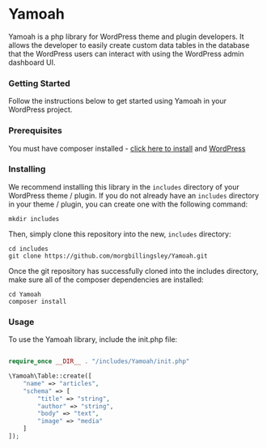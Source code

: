 # Yamoah

Yamoah is a php library for WordPress theme and plugin developers. It allows the developer to easily create custom data tables in the database that the WordPress users can interact with using the WordPress admin dashboard UI.

### Getting Started

Follow the instructions below to get started using Yamoah in your WordPress project.

### Prerequisites

You must have composer installed - [click here to install](https://getcomposer.org/download/) and [WordPress](https://github.com/WordPress/WordPress)

### Installing

We recommend installing this library in the `includes` directory of your WordPress theme / plugin. If you do not already have an `includes` directory in your theme / plugin, you can create one with the following command:

```
mkdir includes
```

Then, simply clone this repository into the new, `includes` directory:

```
cd includes
git clone https://github.com/morgbillingsley/Yamoah.git
```

Once the git repository has successfully cloned into the includes directory, make sure all of the composer dependencies are installed:

```
cd Yamoah
composer install
```

### Usage

To use the Yamoah library, include the init.php file:

```php

require_once __DIR__ . "/includes/Yamoah/init.php"

\Yamoah\Table::create([
    "name" => "articles",
    "schema" => [
        "title" => "string",
        "author" => "string",
        "body" => "text",
        "image" => "media"
    ]
]);

```